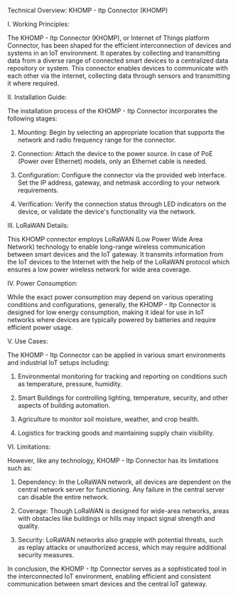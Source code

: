 Technical Overview: KHOMP - Itp Connector (KHOMP)

I. Working Principles:

The KHOMP - Itp Connector (KHOMP), or Internet of Things platform Connector, has been shaped for the efficient interconnection of devices and systems in an IoT environment. It operates by collecting and transmitting data from a diverse range of connected smart devices to a centralized data repository or system. This connector enables devices to communicate with each other via the internet, collecting data through sensors and transmitting it where required.

II. Installation Guide:

The installation process of the KHOMP - Itp Connector incorporates the following stages:

1. Mounting: Begin by selecting an appropriate location that supports the network and radio frequency range for the connector.

2. Connection: Attach the device to the power source. In case of PoE (Power over Ethernet) models, only an Ethernet cable is needed.

3. Configuration: Configure the connector via the provided web interface. Set the IP address, gateway, and netmask according to your network requirements.

4. Verification: Verify the connection status through LED indicators on the device, or validate the device's functionality via the network.

III. LoRaWAN Details:

This KHOMP connector employs LoRaWAN (Low Power Wide Area Network) technology to enable long-range wireless communication between smart devices and the IoT gateway. It transmits information from the IoT devices to the Internet with the help of the LoRaWAN protocol which ensures a low power wireless network for wide area coverage.

IV. Power Consumption:

While the exact power consumption may depend on various operating conditions and configurations, generally, the KHOMP - Itp Connector is designed for low energy consumption, making it ideal for use in IoT networks where devices are typically powered by batteries and require efficient power usage.

V. Use Cases:

The KHOMP - Itp Connector can be applied in various smart environments and industrial IoT setups including:

1. Environmental monitoring for tracking and reporting on conditions such as temperature, pressure, humidity.

2. Smart Buildings for controlling lighting, temperature, security, and other aspects of building automation.

3. Agriculture to monitor soil moisture, weather, and crop health.

4. Logistics for tracking goods and maintaining supply chain visibility.

VI. Limitations:

However, like any technology, KHOMP - Itp Connector has its limitations such as:

1. Dependency: In the LoRaWAN network, all devices are dependent on the central network server for functioning. Any failure in the central server can disable the entire network.

2. Coverage: Though LoRaWAN is designed for wide-area networks, areas with obstacles like buildings or hills may impact signal strength and quality.

3. Security: LoRaWAN networks also grapple with potential threats, such as replay attacks or unauthorized access, which may require additional security measures.

In conclusion, the KHOMP - Itp Connector serves as a sophisticated tool in the interconnected IoT environment, enabling efficient and consistent communication between smart devices and the central IoT gateway.